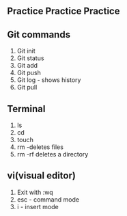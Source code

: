 ## Practice Practice Practice

## Git commands

1. Git init
1. Git status
1. Git add
1. Git push
1. Git log - shows history
1. Git pull 

## Terminal

1. ls
1. cd
1. touch
1. rm -deletes files
1. rm -rf deletes a directory

## vi(visual editor)
1. Exit with :wq
1. esc - command mode
1. i - insert mode
